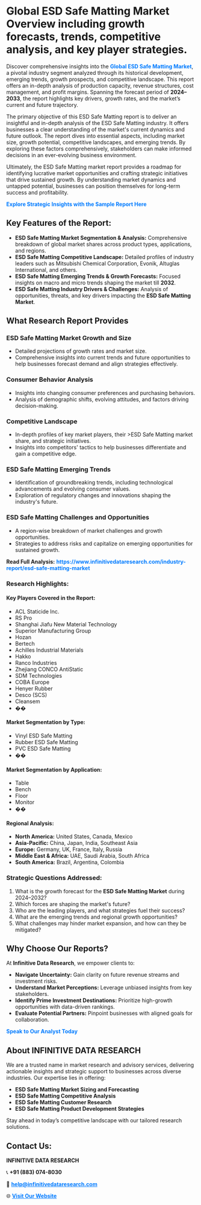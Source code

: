 <h1>Global ESD Safe Matting Market Overview including growth forecasts, trends, competitive analysis, and key player strategies.</h1>
<p>
Discover comprehensive insights into the 
<a href="https://www.infinitivedataresearch.com/industry-report/esd-safe-matting-market" rel="dofollow" style="color: #007BFF; text-decoration: none;"><strong>Global ESD Safe Matting Market</strong></a>, a pivotal industry segment analyzed through its historical development, emerging trends, growth prospects, and competitive landscape. This report offers an in-depth analysis of production capacity, revenue structures, cost management, and profit margins. Spanning the forecast period of <strong>2024–2033</strong>, the report highlights key drivers, growth rates, and the market’s current and future trajectory.
</p>
<p>
The primary objective of this ESD Safe Matting report is to deliver an insightful and in-depth analysis of the ESD Safe Matting industry. It offers businesses a clear understanding of the market's current dynamics and future outlook. The report dives into essential aspects, including market size, growth potential, competitive landscapes, and emerging trends. By exploring these factors comprehensively, stakeholders can make informed decisions in an ever-evolving business environment.
</p>
<p>
Ultimately, the ESD Safe Matting market report provides a roadmap for identifying lucrative market opportunities and crafting strategic initiatives that drive sustained growth. By understanding market dynamics and untapped potential, businesses can position themselves for long-term success and profitability.
</p>
<p>
<a href="https://www.infinitivedataresearch.com/request-sample/reportId=108841" style="color: #007BFF; text-decoration: none;"><strong>Explore Strategic Insights with the Sample Report Here</strong></a>
</p>

<h2>Key Features of the Report:</h2>
<ul>
<li><strong>ESD Safe Matting Market Segmentation & Analysis:</strong> Comprehensive breakdown of global market shares across product types, applications, and regions.</li>
<li><strong>ESD Safe Matting Competitive Landscape:</strong> Detailed profiles of industry leaders such as Mitsubishi Chemical Corporation, Evonik, Altuglas International, and others.</li>
<li><strong>ESD Safe Matting Emerging Trends & Growth Forecasts:</strong> Focused insights on macro and micro trends shaping the market till <strong>2032</strong>.</li>
<li><strong>ESD Safe Matting Industry Drivers & Challenges:</strong> Analysis of opportunities, threats, and key drivers impacting the <strong>ESD Safe Matting Market</strong>.</li>
</ul>

<h2>What Research Report Provides</h2>
<h3>ESD Safe Matting Market Growth and Size</h3>
<ul>
<li>Detailed projections of growth rates and market size.</li>
<li>Comprehensive insights into current trends and future opportunities to help businesses forecast demand and align strategies effectively.</li>
</ul>

<h3>Consumer Behavior Analysis</h3>
<ul>
<li>Insights into changing consumer preferences and purchasing behaviors.</li>
<li>Analysis of demographic shifts, evolving attitudes, and factors driving decision-making.</li>
</ul>

<h3>Competitive Landscape</h3>
<ul>
<li>In-depth profiles of key market players, their >ESD Safe Matting market share, and strategic initiatives.</li>
<li>Insights into competitors' tactics to help businesses differentiate and gain a competitive edge.</li>
</ul>

<h3>ESD Safe Matting Emerging Trends</h3>
<ul>
<li>Identification of groundbreaking trends, including technological advancements and evolving consumer values.</li>
<li>Exploration of regulatory changes and innovations shaping the industry's future.</li>
</ul>

<h3>ESD Safe Matting Challenges and Opportunities</h3>
<ul>
<li>A region-wise breakdown of market challenges and growth opportunities.</li>
<li>Strategies to address risks and capitalize on emerging opportunities for sustained growth.</li>
</ul>
<p><strong>Read Full Analysis:</strong> <a href="https://www.infinitivedataresearch.com/industry-report/esd-safe-matting-market" rel="dofollow" style="color: #007BFF; text-decoration: none;"><strong>https://www.infinitivedataresearch.com/industry-report/esd-safe-matting-market</strong></a></p>
<h3>Research Highlights:</h3>
<h4>Key Players Covered in the Report:</h4>
<ul><li>ACL Staticide Inc.</li><li>RS Pro</li><li>Shanghai Jiafu New Material Technology</li><li>Superior Manufacturing Group</li><li>Hozan</li><li>Bertech</li><li>Achilles Industrial Materials</li><li>Hakko</li><li>Ranco Industries</li><li>Zhejiang CONCO AntiStatic</li><li>SDM Technologies</li><li>COBA Europe</li><li>Henyer Rubber</li><li>Desco (SCS)</li><li>Cleansem</li><li>��</li></ul>
<h4>Market Segmentation by Type:</h4>
<ul><li>Vinyl ESD Safe Matting</li><li>Rubber ESD Safe Matting</li><li>PVC ESD Safe Matting</li><li>��</li></ul>
<h4>Market Segmentation by Application:</h4>
<ul><li>Table</li><li>Bench</li><li>Floor</li><li>Monitor</li><li>��</li></ul>

<h4>Regional Analysis:</h4>
<ul>
<li><strong>North America:</strong> United States, Canada, Mexico</li>
<li><strong>Asia-Pacific:</strong> China, Japan, India, Southeast Asia</li>
<li><strong>Europe:</strong> Germany, UK, France, Italy, Russia</li>
<li><strong>Middle East & Africa:</strong> UAE, Saudi Arabia, South Africa</li>
<li><strong>South America:</strong> Brazil, Argentina, Colombia</li>
</ul>

<h3>Strategic Questions Addressed:</h3>
<ol>
<li>What is the growth forecast for the <strong>ESD Safe Matting Market</strong> during 2024–2032?</li>
<li>Which forces are shaping the market's future?</li>
<li>Who are the leading players, and what strategies fuel their success?</li>
<li>What are the emerging trends and regional growth opportunities?</li>
<li>What challenges may hinder market expansion, and how can they be mitigated?</li>
</ol>

<h2>Why Choose Our Reports?</h2>
<p>At <strong>Infinitive Data Research</strong>, we empower clients to:</p>
<ul>
<li><strong>Navigate Uncertainty:</strong> Gain clarity on future revenue streams and investment risks.</li>
<li><strong>Understand Market Perceptions:</strong> Leverage unbiased insights from key stakeholders.</li>
<li><strong>Identify Prime Investment Destinations:</strong> Prioritize high-growth opportunities with data-driven rankings.</li>
<li><strong>Evaluate Potential Partners:</strong> Pinpoint businesses with aligned goals for collaboration.</li>
</ul>
<p><a href="https://www.infinitivedataresearch.com/industry-report/esd-safe-matting-market" rel="dofollow" style="color: #007BFF; text-decoration: none;"><strong>Speak to Our Analyst Today</strong></a></p>

<h2>About INFINITIVE DATA RESEARCH</h2>
<p>We are a trusted name in market research and advisory services, delivering actionable insights and strategic support to businesses across diverse industries. Our expertise lies in offering:</p>
<ul>
<li><strong>ESD Safe Matting Market Sizing and Forecasting</strong></li>
<li><strong>ESD Safe Matting Competitive Analysis</strong></li>
<li><strong>ESD Safe Matting Customer Research</strong></li>
<li><strong>ESD Safe Matting Product Development Strategies</strong></li>
</ul>
<p>Stay ahead in today’s competitive landscape with our tailored research solutions.</p>

<h2>Contact Us:</h2>
<p><strong>INFINITIVE DATA RESEARCH</strong></p>
<p>📞 <strong>+91 (883) 074-8030</strong></p>
<p>📧 <strong><a href="mailto:help@infinitivedataresearch.com" style="color: #007BFF;">help@infinitivedataresearch.com</a></strong></p>
<p>🌐 <strong><a href="https://www.infinitivedataresearch.com" rel="dofollow" style="color: #007BFF;">Visit Our Website</a></strong></p>